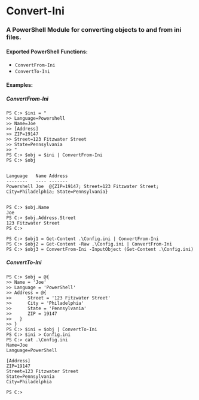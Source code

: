 # Convert-Ini

### A PowerShell Module for converting objects to and from ini files.

#### Exported PowerShell Functions:
- ```ConvertFrom-Ini```
- ```ConvertTo-Ini```

#### Examples:
##### ConvertFrom-Ini
```
PS C:> $ini = "
>> Language=Powershell
>> Name=Joe
>> [Address]
>> ZIP=19147
>> Street=123 Fitzwater Street
>> State=Pennsylvania
>> "
PS C:> $obj = $ini | ConvertFrom-Ini
PS C:> $obj


Language   Name Address
--------   ---- -------
Powershell Joe  @{ZIP=19147; Street=123 Fitzwater Street; City=Philadelphia; State=Pennsylvania}


PS C:> $obj.Name
Joe
PS C:> $obj.Address.Street
123 Fitzwater Street
PS C:>
```
```
PS C:> $obj1 = Get-Content .\Config.ini | ConvertFrom-Ini
PS C:> $obj2 = Get-Content -Raw .\Config.ini | ConvertFrom-Ini
PS C:> $obj3 = ConvertFrom-Ini -InputObject (Get-Content .\Config.ini)
```

##### ConvertTo-Ini
```
PS C:> $obj = @{
>> Name = 'Joe'
>> Language = 'PowerShell'
>> Address = @{
>>      Street = '123 Fitzwater Street'
>>      City = 'Philadelphia'
>>      State = 'Pennsylvania'
>>      ZIP = 19147
>>   }
>> }
PS C:> $ini = $obj | ConvertTo-Ini
PS C:> $ini > Config.ini
PS C:> cat .\Config.ini
Name=Joe
Language=PowerShell

[Address]
ZIP=19147
Street=123 Fitzwater Street
State=Pennsylvania
City=Philadelphia

PS C:>
```